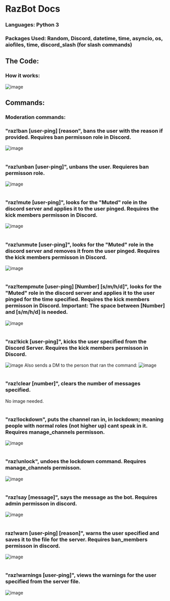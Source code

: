 # RazBot Docs

### Languages: Python 3
### Packages Used: Random, Discord, datetime, time, asyncio, os, aiofiles, time, discord_slash (for slash commands)

## The Code:
### How it works:
![image](https://user-images.githubusercontent.com/56600481/114587865-f8908d00-9c7d-11eb-9db0-17662e2ff8fd.png)




## Commands:
### Moderation commands:
### "raz!ban [user-ping] [reason", bans the user with the reason if provided. Requires ban permisson role in Discord.
![image](https://user-images.githubusercontent.com/56600481/114583458-81f19080-9c79-11eb-97bf-15d577479cba.png)
#
### "raz!unban [user-ping]", unbans the user. Requieres ban permisson role.
![image](https://user-images.githubusercontent.com/56600481/114584218-54f1ad80-9c7a-11eb-9983-cf8eb65a7cff.png)
#
### "raz!mute [user-ping]", looks for the "Muted" role in the discord server and applies it to the user pinged. Requires the kick members permisson in Discord.
![image](https://user-images.githubusercontent.com/56600481/114584574-ba459e80-9c7a-11eb-905c-fffc0cc3de35.png)
#
### "raz!unmute [user-ping]", looks for the "Muted" role in the discord server and removes it from the user pinged. Requires the kick members permisson in Discord.
![image](https://user-images.githubusercontent.com/56600481/114584992-1a3c4500-9c7b-11eb-997c-75004d98c9cd.png)
#
### "raz!tempmute [user-ping] [Number] [s/m/h/d]", looks for the "Muted" role in the discord server and applies it to the user pinged for the time specified. Requires the kick members permisson in Discord. Important: The space between [Number] and [s/m/h/d] is needed.
![image](https://user-images.githubusercontent.com/56600481/114585133-3cce5e00-9c7b-11eb-9712-2746abd3d6d0.png)
#
### "raz!kick [user-ping]", kicks the user specified from the Discord Server. Requires the kick members permisson in Discord.
![image](https://user-images.githubusercontent.com/56600481/114585352-74d5a100-9c7b-11eb-91c2-3a2b19f9ef38.png)
Also sends a DM to the person that ran the command: ![image](https://user-images.githubusercontent.com/56600481/114585412-83bc5380-9c7b-11eb-90a7-cdea432b9d3f.png)
#
### "raz!clear [number]", clears the number of messages specified. 
No image needed.
#
### "raz!lockdown", puts the channel ran in, in lockdown; meaning people with normal roles (not higher up) cant speak in it. Requires manage_channels permisson.
![image](https://user-images.githubusercontent.com/56600481/114585630-c0884a80-9c7b-11eb-80c1-8c623b0036d0.png)
#
### "raz!unlock", undoes the lockdown command. Requires manage_channels permisson.
![image](https://user-images.githubusercontent.com/56600481/114585661-ca11b280-9c7b-11eb-8dd4-c37f1e1b0a63.png)
#
### "raz!say [message]", says the message as the bot. Requires admin permisson in discord. 
![image](https://user-images.githubusercontent.com/56600481/114586031-24127800-9c7c-11eb-8520-66ad8c2d0e0e.png)
#
### raz!warn [user-ping] [reason]", warns the user specified and saves it to the file for the server. Requires ban_members permisson in discord.
![image](https://user-images.githubusercontent.com/56600481/114586292-6936aa00-9c7c-11eb-9c05-56adef2a0286.png)
#
### "raz!warnings [user-ping]", views the warnings for the user specified from the server file.
![image](https://user-images.githubusercontent.com/56600481/114586364-7b184d00-9c7c-11eb-9047-0895821e9777.png)
#
###

